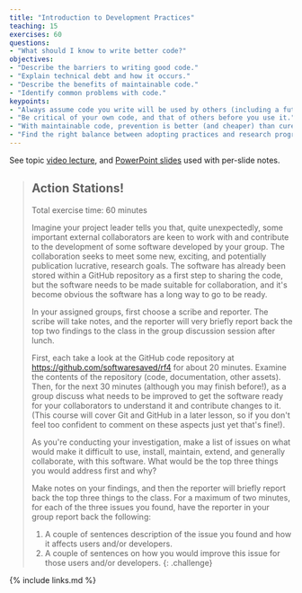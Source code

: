 ```yaml
---
title: "Introduction to Development Practices"
teaching: 15
exercises: 60
questions:
- "What should I know to write better code?"
objectives:
- "Describe the barriers to writing good code."
- "Explain technical debt and how it occurs."
- "Describe the benefits of maintainable code."
- "Identify common problems with code."
keypoints:
- "Always assume code you write will be used by others (including a future version of yourself)."
- "Be critical of your own code, and that of others before you use it."
- "With maintainable code, prevention is better (and cheaper) than cure."
- "Find the right balance between adopting practices and research progress."
---
```


See topic [video lecture](https://youtu.be/gF52o1EA25Q), and [PowerPoint slides](../slides/3.1-Development-Practices.pptx) used with per-slide notes.

> ## Action Stations!
>
> Total exercise time: 60 minutes
> 
> Imagine your project leader tells you that, quite unexpectedly, some important external collaborators are keen to work with and contribute to the development of some software developed by your group. The collaboration seeks to meet some new, exciting, and potentially publication lucrative, research goals. The software has already been stored within a GitHub repository as a first step to sharing the code, but the software needs to be made suitable for collaboration, and it's become obvious the software has a long way to go to be ready.
>
> In your assigned groups, first choose a scribe and reporter. The scribe will take notes, and the reporter will very briefly report back the top two findings to the class in the group discussion session after lunch.
>
> First, each take a look at the GitHub code repository at <https://github.com/softwaresaved/rf4> for about 20 minutes. Examine the contents of the repository (code, documentation, other assets). Then, for the next 30 minutes (although you may finish before!), as a group discuss what needs to be improved to get the software ready for your collaborators to understand it and contribute changes to it. (This course will cover Git and GitHub in a later lesson, so if you don't feel too confident to comment on these aspects just yet that's fine!).
> 
> As you're conducting your investigation, make a list of issues on what would make it difficult to use, install, maintain, extend, and generally collaborate, with this software. What would be the top three things you would address first and why?
>
> Make notes on your findings, and then the reporter will briefly report back the top three things to the class. For a maximum of two minutes, for each of the three issues you found, have the reporter in your group report back the following:
>
> 1. A couple of sentences description of the issue you found and how it affects users and/or developers.
> 2. A couple of sentences on how you would improve this issue for those users and/or developers.
{: .challenge}

{% include links.md %}

